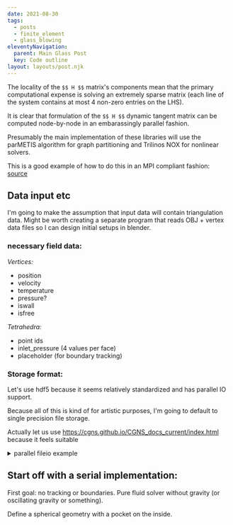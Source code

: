 ```yaml
---
date: 2021-08-30
tags:
  - posts
  - finite_element
  - glass_blowing
eleventyNavigation:
  parent: Main Glass Post
  key: Code outline
layout: layouts/post.njk
---
```


The locality of the `$$ H $$` matrix's components mean that the primary computational expense
is solving an extremely sparse matrix (each line of the system contains at most 4 non-zero entries on the LHS).

It is clear that formulation of the `$$ H $$` dynamic tangent matrix can be computed node-by-node in an embarassingly
parallel fashion. 

Presumably the main implementation of these libraries will use the parMETIS algorithm for graph partitioning
and Trilinos NOX for nonlinear solvers.

This is a good example of how to do this in an MPI compliant fashion:
  [source](https://github.com/trilinos/Trilinos/blob/master/packages/nox/examples/epetra/NOX_1DFEMNonlinear/FiniteElementProblem.C)

## Data input etc

I'm going to make the assumption that input data will contain triangulation data. Might be worth creating a separate program
that reads OBJ + vertex data files so I can design initial setups in blender.

### necessary field data:
_Vertices:_
* position
* velocity
* temperature
* pressure?
* iswall
* isfree
  

_Tetrahedra:_
* point ids
* inlet_pressure (4 values per face)
* placeholder (for boundary tracking)


### Storage format:
Let's use hdf5 because it seems relatively standardized and has parallel IO support.

Because all of this is kind of for artistic purposes, I'm going to default to single precision file storage.

Actually let us use https://cgns.github.io/CGNS_docs_current/index.html
because it feels suitable




<details>
  <summary>parallel fileio example </summary>
  
<pre>
<code>
#include <stdio.h>
#include <stdlib.h>

#include "pcgnslib.h"
#include "mpi.h"

#define NODES_PER_SIDE 5

int main(int argc, char *argv[])
{
    int comm_size, comm_rank;
    int tot_nnodes, tot_nelems, nnodes, nelems;
    int F, B, Z, E, S, Fs, A, Cx, Cy, Cz;
    int i, j, k, n, nn, ne;
    float *x, *y, *z, *d;
    cgsize_t sizes[3], *e, start, end, ncells;
    static char *outfile = "cexample.cgns";

    /* initialize MPI */
    MPI_Init(&argc,&argv);
    MPI_Comm_size(MPI_COMM_WORLD, &comm_size);
    MPI_Comm_rank(MPI_COMM_WORLD, &comm_rank);

    /* total number of nodes and hex elements */
    tot_nnodes = NODES_PER_SIDE * NODES_PER_SIDE * NODES_PER_SIDE;
    tot_nelems = (NODES_PER_SIDE-1) * (NODES_PER_SIDE-1) * (NODES_PER_SIDE-1);
 
    /* open the file and create base and zone */
    sizes[0] = tot_nnodes;
    sizes[1] = tot_nelems;
    sizes[2] = 0;

    /* the default here is to use MPI_COMM_WORLD,
       but this allows assigning of another communicator
    cgp_mpi_comm(MPI_COMM_WORLD); */

    if (cgp_open(outfile, CG_MODE_WRITE, &F) ||
        cg_base_write(F, "Base", 3, 3, &B) ||
        cg_zone_write(F, B, "Zone", sizes, Unstructured, &Z))
        cgp_error_exit();

    /* print info */
    if (comm_rank == 0) {
        printf("writing %d coordinates and %d hex elements to %s\n",
            tot_nnodes, tot_nelems, outfile);
    }

    /* create data nodes for coordinates */
    if (cgp_coord_write(F, B, Z, RealSingle, "CoordinateX", &Cx) ||
        cgp_coord_write(F, B, Z, RealSingle, "CoordinateY", &Cy) ||
        cgp_coord_write(F, B, Z, RealSingle, "CoordinateZ", &Cz))
        cgp_error_exit();
 
    /* number of nodes and range this process will write */
    nnodes = (tot_nnodes + comm_size - 1) / comm_size;
    start  = nnodes * comm_rank + 1;
    end    = nnodes * (comm_rank + 1);
    if (end > tot_nnodes) end = tot_nnodes;
    
    /* create the coordinate data for this process */
    x = (float *)malloc(nnodes * sizeof(float));
    y = (float *)malloc(nnodes * sizeof(float));
    z = (float *)malloc(nnodes * sizeof(float));
    nn = 0;
    for (n = 1, k = 0; k < NODES_PER_SIDE; k++) {
        for (j = 0; j < NODES_PER_SIDE; j++) {
            for (i = 0; i < NODES_PER_SIDE; i++, n++) {
                if (n >= start && n <= end) {
                    x[nn] = (float)i;
                    y[nn] = (float)j;
                    z[nn] = (float)k;
                    nn++;
                }
            }
        }
    }

    /* write the coordinate data in parallel */
    if (cgp_coord_write_data(F, B, Z, Cx, &start, &end, x) ||
        cgp_coord_write_data(F, B, Z, Cy, &start, &end, y) ||
        cgp_coord_write_data(F, B, Z, Cz, &start, &end, z))
        cgp_error_exit();
    
    /* create data node for elements */
    if (cgp_section_write(F, B, Z, "Hex", HEXA_8, 1, tot_nelems, 0, &E))
        cgp_error_exit();
 
    /* number of elements and range this process will write */
    nelems = (tot_nelems + comm_size - 1) / comm_size;
    start  = nelems * comm_rank + 1;
    end    = nelems * (comm_rank + 1);
    if (end > tot_nelems) end = tot_nelems;
    
    /* create the hex element data for this process */
    e = (cgsize_t *)malloc(8 * nelems * sizeof(cgsize_t));
    nn = 0;
    for (n = 1, k = 1; k < NODES_PER_SIDE; k++) {
        for (j = 1; j < NODES_PER_SIDE; j++) {
            for (i = 1; i < NODES_PER_SIDE; i++, n++) {
                if (n >= start && n <= end) {
                    ne = i + NODES_PER_SIDE*((j-1)+NODES_PER_SIDE*(k-1));
                    e[nn++] = ne;
                    e[nn++] = ne + 1;
                    e[nn++] = ne + 1 + NODES_PER_SIDE;
                    e[nn++] = ne + NODES_PER_SIDE;
                    ne += NODES_PER_SIDE * NODES_PER_SIDE;
                    e[nn++] = ne;
                    e[nn++] = ne + 1;
                    e[nn++] = ne + 1 + NODES_PER_SIDE;
                    e[nn++] = ne + NODES_PER_SIDE;
                }
            }
        }
    }

    /* write the element connectivity in parallel */
    if (cgp_elements_write_data(F, B, Z, E, start, end, e))
        cgp_error_exit();

    /* create a centered solution */
    if (cg_sol_write(F, B, Z, "Solution", CellCenter, &S) ||
        cgp_field_write(F, B, Z, S, RealSingle, "CellIndex", &Fs))
        cgp_error_exit();

    /* create the field data for this process */
    d = (float *)malloc(nelems * sizeof(float));
    nn = 0;
    for (n = 1; n <= tot_nelems; n++) {
        if (n >= start && n <= end) {
            d[nn] = (float)n;
            nn++;
        }
    }

    /* write the solution field data in parallel */
    if (cgp_field_write_data(F, B, Z, S, Fs, &start, &end, d))
        cgp_error_exit();

    /* create user data under the zone and duplicate solution data */
    ncells = tot_nelems;
    if (cg_goto(F, B, "Zone_t", 1, NULL) ||
        cg_user_data_write("User Data") ||
        cg_gorel(F, "User Data", 0, NULL) ||
        cgp_array_write("CellIndex", RealSingle, 1, &ncells, &A))
        cgp_error_exit();

    /* write the array data in parallel */
    if (cgp_array_write_data(A, &start, &end, d))
        cgp_error_exit();

    /* close the file and terminate MPI */
    cgp_close(F);    
    MPI_Finalize();
    return 0;
}
  
</code>
</pre>
</details>



## Start off with a serial implementation:

First goal: no tracking or boundaries. Pure fluid solver without gravity (or oscillating gravity or something).


Define a spherical geometry with a pocket on the inside.


